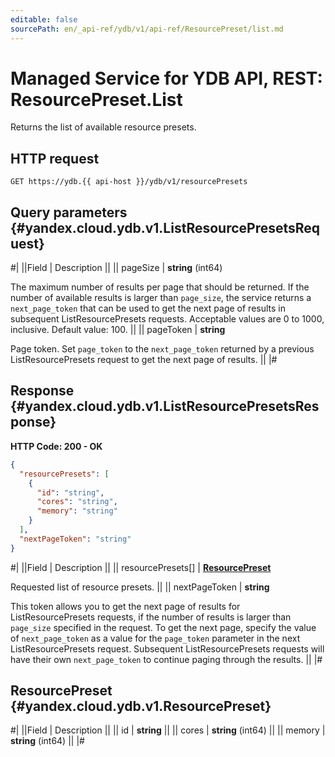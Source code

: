 ```yaml
---
editable: false
sourcePath: en/_api-ref/ydb/v1/api-ref/ResourcePreset/list.md
---
```


# Managed Service for YDB API, REST: ResourcePreset.List

Returns the list of available resource presets.

## HTTP request

```
GET https://ydb.{{ api-host }}/ydb/v1/resourcePresets
```

## Query parameters {#yandex.cloud.ydb.v1.ListResourcePresetsRequest}

#|
||Field | Description ||
|| pageSize | **string** (int64)

The maximum number of results per page that should be returned. If the number of available
results is larger than `page_size`, the service returns a `next_page_token` that can be used
to get the next page of results in subsequent ListResourcePresets requests.
Acceptable values are 0 to 1000, inclusive. Default value: 100. ||
|| pageToken | **string**

Page token. Set `page_token` to the `next_page_token` returned by a previous ListResourcePresets
request to get the next page of results. ||
|#

## Response {#yandex.cloud.ydb.v1.ListResourcePresetsResponse}

**HTTP Code: 200 - OK**

```json
{
  "resourcePresets": [
    {
      "id": "string",
      "cores": "string",
      "memory": "string"
    }
  ],
  "nextPageToken": "string"
}
```

#|
||Field | Description ||
|| resourcePresets[] | **[ResourcePreset](#yandex.cloud.ydb.v1.ResourcePreset)**

Requested list of resource presets. ||
|| nextPageToken | **string**

This token allows you to get the next page of results for ListResourcePresets requests,
if the number of results is larger than `page_size` specified in the request.
To get the next page, specify the value of `next_page_token` as a value for
the `page_token` parameter in the next ListResourcePresets request. Subsequent ListResourcePresets
requests will have their own `next_page_token` to continue paging through the results. ||
|#

## ResourcePreset {#yandex.cloud.ydb.v1.ResourcePreset}

#|
||Field | Description ||
|| id | **string** ||
|| cores | **string** (int64) ||
|| memory | **string** (int64) ||
|#